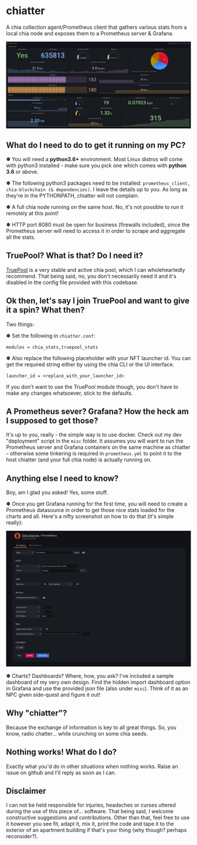 # chiatter
A chia collection agent/Prometheus client that gathers various stats from a local chia node and exposes them to a Prometheus server & Grafana.

![grafana_dashboard](Chiatter_Grafana.png)

## What do I need to do to get it running on my PC?

**❄** You will need a **python3.6+** environment. Most Linux distros will come with python3 installed - make sure you pick one which comes with **python 3.6** or above.

**❄** The following python3 packages need to be installed: `prometheus_client, chia-blockchain (& dependencies)`. I leave the details up to you. As long as they're in the PYTHONPATH, chiatter will not complain.

**❄** A full chia node running on the same host. No, it's not possible to run it remotely at this point!

**❄** HTTP port 8080 must be open for business (firewalls included), since the Prometheus server will need to access it in order to scrape and aggregate all the stats.

## TruePool? What is that? Do I need it?

[TruePool](https://truepool.io/) is a very stable and active chia pool, which I can wholeheartedly recommend. That being said, no, you don't necessarily need it and it's disabled in the config file provided with this codebase.

## Ok then, let's say I join TruePool and want to give it a spin? What then?

Two things:

**❄** Set the following in `chiatter.conf`:

```
modules = chia_stats,truepool_stats
```

**❄** Also replace the following placeholder with your NFT launcher id. You can get the required string either by using the chia CLI or the UI interface.

```
launcher_id = <replace_with_your_launcher_id>
```

If you don't want to use the TruePool module though, you don't have to make any changes whatsoever, stick to the defaults.

## A Prometheus sever? Grafana? How the heck am I supposed to get those?

It's up to you, really - the simple way is to use docker. Check out my dev "deployment" script in the `misc` folder. It assumes you will want to run the Prometheus server and Grafana containers on the same machine as chiatter - otherwise some tinkering is required in `prometheus.yml` to point it to the host chiatter (and your full chia node) is actually running on.

## Anything else I need to know?

Boy, am I glad you asked! Yes, some stuff.

**❄** Once you get Grafana running for the first time, you will need to create a Prometheus datasource in order to get those nice stats loaded for the charts and all. Here's a nifty screenshot on how to do that (it's simple really):

![grafana_datasource](Grafana_Datasource.png)

**❄** Charts? Dashboards? Where, how, you ask? I've included a sample dashboard of my very own design. Find the hidden import dashboard option in Grafana and use the provided json file (also under `misc`). Think of it as an NPC given side-quest and figure it out!

## Why "chiatter"?

Because the exchange of information is key to all great things. So, you know, radio chatter... while crunching on some chia seeds.

## Nothing works! What do I do?

Exactly what you'd do in other situations when nothing works. Raise an issue on github and I'll reply as soon as I can.

## Disclaimer

I can not be held responsible for injuries, headaches or curses uttered during the use of this piece of... software. That being said, I welcome constructive suggestions and contributions. Other than that, feel free to use it however you see fit, adapt it, mix it, print the code and tape it to the exterior of an apartment building if that's your thing (why though? perhaps reconsider?).

